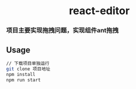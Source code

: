 <h1 align='center'>react-editor</h1>

### 项目主要实现拖拽问题，实现组件ant拖拽

## Usage

```sh
// 下载项目单独运行
git clone 项目地址
npm install 
npm run start

```
